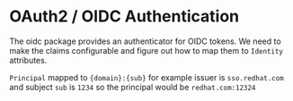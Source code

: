 # OAuth2 / OIDC Authentication

The oidc package provides an authenticator for OIDC tokens.  We need to make the claims configurable and
figure out how to map them to `Identity` attributes.

`Principal` mapped to `{domain}:{sub}` for example issuer is `sso.redhat.com` and subject `sub` is `1234` so the principal would be `redhat.com:12324`
